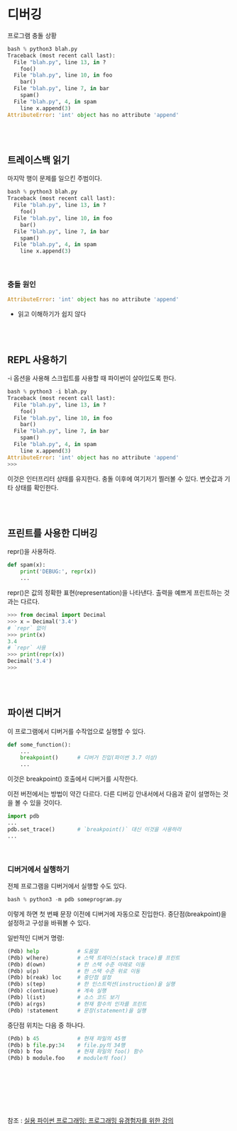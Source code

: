 # 디버깅

프로그램 충돌 상황

```python
bash % python3 blah.py
Traceback (most recent call last):
  File "blah.py", line 13, in ?
    foo()
  File "blah.py", line 10, in foo
    bar()
  File "blah.py", line 7, in bar
    spam()
  File "blah.py", 4, in spam
    line x.append(3)
AttributeError: 'int' object has no attribute 'append'
```

<br/><br/>

## 트레이스백 읽기

마지막 행이 문제를 일으킨 주범이다.

```python
bash % python3 blah.py
Traceback (most recent call last):
  File "blah.py", line 13, in ?
    foo()
  File "blah.py", line 10, in foo
    bar()
  File "blah.py", line 7, in bar
    spam()
  File "blah.py", 4, in spam
    line x.append(3)
```

<br/>

### 충돌 원인

```python
AttributeError: 'int' object has no attribute 'append'
```

- 읽고 이해하기가 쉽지 않다

<br/><br/>

## REPL 사용하기

-i 옵션을 사용해 스크립트를 사용할 때 파이썬이 살아있도록 한다.

```python
bash % python3 -i blah.py
Traceback (most recent call last):
  File "blah.py", line 13, in ?
    foo()
  File "blah.py", line 10, in foo
    bar()
  File "blah.py", line 7, in bar
    spam()
  File "blah.py", 4, in spam
    line x.append(3)
AttributeError: 'int' object has no attribute 'append'
>>>
```

이것은 인터프리터 상태를 유지한다.
충돌 이후에 여기저기 찔러볼 수 있다. 변숫값과 기타 상태를 확인한다.

<br/><br/>

## 프린트를 사용한 디버깅

repr()을 사용하라.

```python
def spam(x):
    print('DEBUG:', repr(x))
    ...
```

repr()은 값의 정확한 표현(representation)을 나타낸다. 
출력을 예쁘게 프린트하는 것과는 다르다.

```python
>>> from decimal import Decimal
>>> x = Decimal('3.4')
# `repr` 없이
>>> print(x)
3.4
# `repr` 사용
>>> print(repr(x))
Decimal('3.4')
>>>
```

<br/><br/>

## 파이썬 디버거

이 프로그램에서 디버거를 수작업으로 실행할 수 있다.

```python
def some_function():
    ...
    breakpoint()      # 디버거 진입(파이썬 3.7 이상)
    ...
```

이것은 breakpoint() 호출에서 디버거를 시작한다.

이전 버전에서는 방법이 약간 다르다. 다른 디버깅 안내서에서 다음과 같이 설명하는 것을 볼 수 있을 것이다.

```python
import pdb
...
pdb.set_trace()       # `breakpoint()` 대신 이것을 사용하라
...
```

<br/>

### 디버거에서 실행하기

전체 프로그램을 디버거에서 실행할 수도 있다.

```python
bash % python3 -m pdb someprogram.py
```

이렇게 하면 첫 번째 문장 이전에 디버거에 자동으로 진입한다. 
중단점(breakpoint)을 설정하고 구성을 바꿔볼 수 있다.

일반적인 디버거 명령:

```python
(Pdb) help            # 도움말
(Pdb) w(here)         # 스택 트레이스(stack trace)를 프린트
(Pdb) d(own)          # 한 스택 수준 아래로 이동
(Pdb) u(p)            # 한 스택 수준 위로 이동
(Pdb) b(reak) loc     # 중단점 설정
(Pdb) s(tep)          # 한 인스트럭션(instruction)을 실행
(Pdb) c(ontinue)      # 계속 실행
(Pdb) l(ist)          # 소스 코드 보기
(Pdb) a(rgs)          # 현재 함수의 인자를 프린트
(Pdb) !statement      # 문장(statement)을 실행
```

중단점 위치는 다음 중 하나다.

```python
(Pdb) b 45            # 현재 파일의 45행
(Pdb) b file.py:34    # file.py의 34행
(Pdb) b foo           # 현재 파일의 foo() 함수
(Pdb) b module.foo    # module의 foo()
```


<br/><br/><br/>
---
참조 : 
[실용 파이썬 프로그래밍: 프로그래밍 유경험자를 위한 강의](https://wikidocs.net/84433)